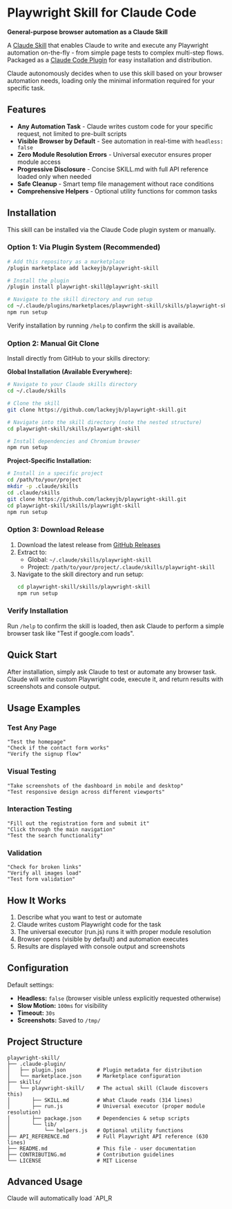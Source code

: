 # Playwright Skill for Claude Code

**General-purpose browser automation as a Claude Skill**

A [Claude Skill](https://www.anthropic.com/news/skills) that enables Claude to write and execute any Playwright automation on-the-fly - from simple page tests to complex multi-step flows. Packaged as a [Claude Code Plugin](https://docs.claude.com/en/docs/claude-code/plugins) for easy installation and distribution.

Claude autonomously decides when to use this skill based on your browser automation needs, loading only the minimal information required for your specific task.

## Features

- **Any Automation Task** - Claude writes custom code for your specific request, not limited to pre-built scripts
- **Visible Browser by Default** - See automation in real-time with `headless: false`
- **Zero Module Resolution Errors** - Universal executor ensures proper module access
- **Progressive Disclosure** - Concise SKILL.md with full API reference loaded only when needed
- **Safe Cleanup** - Smart temp file management without race conditions
- **Comprehensive Helpers** - Optional utility functions for common tasks

## Installation

This skill can be installed via the Claude Code plugin system or manually.

### Option 1: Via Plugin System (Recommended)

```bash
# Add this repository as a marketplace
/plugin marketplace add lackeyjb/playwright-skill

# Install the plugin
/plugin install playwright-skill@playwright-skill

# Navigate to the skill directory and run setup
cd ~/.claude/plugins/marketplaces/playwright-skill/skills/playwright-skill
npm run setup
```

Verify installation by running `/help` to confirm the skill is available.

### Option 2: Manual Git Clone

Install directly from GitHub to your skills directory:

**Global Installation (Available Everywhere):**
```bash
# Navigate to your Claude skills directory
cd ~/.claude/skills

# Clone the skill
git clone https://github.com/lackeyjb/playwright-skill.git

# Navigate into the skill directory (note the nested structure)
cd playwright-skill/skills/playwright-skill

# Install dependencies and Chromium browser
npm run setup
```

**Project-Specific Installation:**
```bash
# Install in a specific project
cd /path/to/your/project
mkdir -p .claude/skills
cd .claude/skills
git clone https://github.com/lackeyjb/playwright-skill.git
cd playwright-skill/skills/playwright-skill
npm run setup
```

### Option 3: Download Release

1. Download the latest release from [GitHub Releases](https://github.com/lackeyjb/playwright-skill/releases)
2. Extract to:
   - Global: `~/.claude/skills/playwright-skill`
   - Project: `/path/to/your/project/.claude/skills/playwright-skill`
3. Navigate to the skill directory and run setup:
   ```bash
   cd playwright-skill/skills/playwright-skill
   npm run setup
   ```

### Verify Installation

Run `/help` to confirm the skill is loaded, then ask Claude to perform a simple browser task like "Test if google.com loads".

## Quick Start

After installation, simply ask Claude to test or automate any browser task. Claude will write custom Playwright code, execute it, and return results with screenshots and console output.

## Usage Examples

### Test Any Page
```
"Test the homepage"
"Check if the contact form works"
"Verify the signup flow"
```

### Visual Testing
```
"Take screenshots of the dashboard in mobile and desktop"
"Test responsive design across different viewports"
```

### Interaction Testing
```
"Fill out the registration form and submit it"
"Click through the main navigation"
"Test the search functionality"
```

### Validation
```
"Check for broken links"
"Verify all images load"
"Test form validation"
```

## How It Works

1. Describe what you want to test or automate
2. Claude writes custom Playwright code for the task
3. The universal executor (run.js) runs it with proper module resolution
4. Browser opens (visible by default) and automation executes
5. Results are displayed with console output and screenshots

## Configuration

Default settings:
- **Headless:** `false` (browser visible unless explicitly requested otherwise)
- **Slow Motion:** `100ms` for visibility
- **Timeout:** `30s`
- **Screenshots:** Saved to `/tmp/`

## Project Structure

```
playwright-skill/
├── .claude-plugin/
│   ├── plugin.json          # Plugin metadata for distribution
│   └── marketplace.json     # Marketplace configuration
├── skills/
│   └── playwright-skill/    # The actual skill (Claude discovers this)
│       ├── SKILL.md         # What Claude reads (314 lines)
│       ├── run.js           # Universal executor (proper module resolution)
│       ├── package.json     # Dependencies & setup scripts
│       └── lib/
│           └── helpers.js   # Optional utility functions
├── API_REFERENCE.md         # Full Playwright API reference (630 lines)
├── README.md                # This file - user documentation
├── CONTRIBUTING.md          # Contribution guidelines
└── LICENSE                  # MIT License
```

## Advanced Usage

Claude will automatically load `API_R